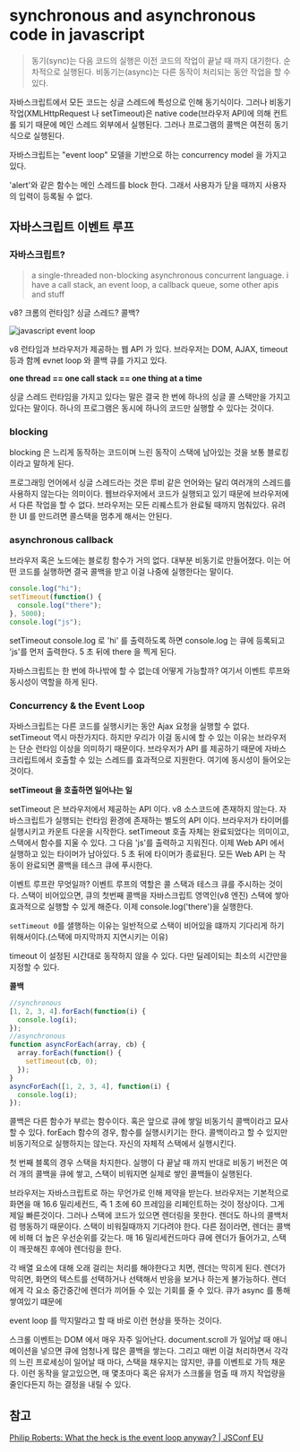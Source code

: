 # synchronous and asynchronous code in javascript

> 동기(sync)는 다음 코드의 실행은 이전 코드의 작업이 끝날 때 까지 대기한다. 순차적으로 실행된다. 비동기는(async)는 다른 동작이 처리되는 동안 작업을 할 수 있다.

자바스크립트에서 모든 코드는 싱글 스레드에 특성으로 인해 동기식이다. 그러나 비동기 작업(XMLHttpRequest 나 setTimeout)은 native code(브라우저 API)에 의해 컨트롤 되기 때문에 메인 스레드 외부에서 실행된다. 그러나 프로그램의 콜백은 여전히 동기식으로 실행된다.

자바스크립트는 "event loop" 모델을 기반으로 하는 concurrency model 을 가지고 있다.

'alert'와 같은 함수는 메인 스레드를 block 한다. 그래서 사용자가 닫을 때까지 사용자의 입력이 등록될 수 없다.

## 자바스크립트 이벤트 루프

### 자바스크립트?

> a single-threaded non-blocking asynchronous concurrent language. i have a call stack, an event loop, a callback queue, some other apis and stuff

v8? 크롬의 런타임? 싱글 스레드? 콜백?

![javascript event loop](https://cdn-images-1.medium.com/max/752/1*7GXoHZiIUhlKuKGT22gHmA.png)

v8 런타임과 브라우저가 제공하는 웹 API 가 있다. 브라우저는 DOM, AJAX, timeout 등과 함께 evnet loop 와 콜백 큐를 가지고 있다.

**one thread == one call stack == one thing at a time**

싱글 스레드 런타임을 가지고 있다는 말은 결국 한 번에 하나의 싱글 콜 스택만을 가지고 있다는 말이다. 하나의 프로그램은 동시에 하나의 코드만 실행할 수 있다는 것이다.

### blocking

blocking 은 느리게 동작하는 코드이며 느린 동작이 스택에 남아있는 것을 보통 블로킹이라고 말하게 된다.

프로그래밍 언어에서 싱글 스레드라는 것은 루비 같은 언어와는 달리 여러개의 스레드를 사용하지 않는다는 의미이다. 웹브라우저에서 코드가 실행되고 있기 때문에 브라우저에서 다른 작업을 할 수 없다. 브라우저는 모든 리퀘스트가 완료될 때까지 멈춰있다. 유려한 UI 를 만드려면 콜스택을 멈추게 해서는 안된다.

### asynchronous callback

브라우저 혹은 노드에는 블로킹 함수가 거의 없다. 대부분 비동기로 만들어졌다. 이는 어떤 코드를 실행하면 결국 콜백을 받고 이걸 나중에 실행한다는 말이다.

```js
console.log("hi");
setTimeout(function() {
  console.log("there");
}, 5000);
console.log("js");
```

setTimeout console.log 로 'hi' 를 출력하도록 하면 console.log 는 큐에 등록되고 'js'를 먼저 출력한다. 5 초 뒤에 there 을 찍게 된다.

자바스크립트는 한 번에 하나밖에 할 수 없는데 어떻게 가능할까? 여기서 이벤트 루프와 동시성이 역할을 하게 된다.

### Concurrency & the Event Loop

자바스크립트는 다른 코드를 실행시키는 동안 Ajax 요청을 실행할 수 없다. setTimeout 역시 마찬가지다.
하지만 우리가 이걸 동시에 할 수 있는 이유는 브라우저는 단순 런타임 이상을 의미하기 때문이다.
브라우저가 API 를 제공하기 때문에 자바스크리립트에서 호출할 수 있는 스레드를 효과적으로 지원한다. 여기에 동시성이 들어오는 것이다.

**setTimeout 을 호출하면 일어나는 일**

setTimeout 은 브라우저에서 제공하는 API 이다. v8 소스코드에 존재하지 않는다. 자바스크립트가 실행되는 런타임 환경에 존재하는 별도의 API 이다.
브라우저가 타이머를 실행시키고 카운트 다운을 시작한다. setTimeout 호출 자체는 완료되었다는 의미이고, 스택에서 함수를 지울 수 있다. 그 다음 'js'를 출력하고 지워진다. 이제 Web API 에서 실행하고 있는 타이머가 남아있다. 5 초 뒤에 타이머가 종료된다. 모든 Web API 는 작동이 완료되면 콜백을 테스크 큐에 푸시한다.

이벤트 루프란 무엇일까? 이벤트 루프의 역할은 콜 스택과 테스크 큐를 주시하는 것이다. 스택이 비어있으면, 큐의 첫번째 콜백을 자바스크립트 영역인(v8 엔진) 스택에 쌓아 효과적으로 실행할 수 있게 해준다. 이제 console.log('there')을 실행한다.

`setTimeout 0`를 샐행하는 이유는 일반적으로 스택이 비어있을 떄까지 기다리게 하기 위해서이다.(스택에 마지막까지 지연시키는 이유)

timeout 이 설정된 시간대로 동작하지 않을 수 있다. 다만 딜레이되는 최소의 시간만을 지정할 수 있다.

**콜백**

```js
//synchronous
[1, 2, 3, 4].forEach(function(i) {
  console.log(i);
});
//asynchronous
function asyncForEach(array, cb) {
  array.forEach(function() {
    setTimeout(cb, 0);
  });
}
asyncForEach([1, 2, 3, 4], function(i) {
  console.log(i);
});
```

콜백은 다른 함수가 부르는 함수이다. 혹은 앞으로 큐에 쌓일 비동기식 콜백이라고 묘사할 수 있다.
forEach 함수의 경우, 함수를 실행시키기는 한다. 콜백이라고 할 수 있지만 비동기적으로 실행하지는 않는다. 자신의 자체적 스택에서 실행시킨다.

첫 번째 블록의 경우 스택을 차지한다. 실행이 다 끝날 때 까지
반대로 비동기 버전은 여러 개의 콜백을 큐에 쌓고, 스택이 비워지면 실제로 쌓인 콜백들이 실행된다.

브라우저는 자바스크립트로 하는 무언가로 인해 제약을 받는다. 브라우저는 기본적으로 화면을 매 16.6 밀리세컨드, 즉 1 초에 60 프레임을 리페인트하는 것이 정상이다. 그게 제일 빠른것이다. 그러나 스택에 코드가 있으면 렌더링을 못한다. 렌더도 하나의 콜백처럼 행동하기 때문이다.
스택이 비워질때까지 기다려야 한다. 다른 점이라면, 렌더는 콜백에 비해 더 높은 우선순위를 갖는다. 매 16 밀리세컨드마다 큐에 렌더가 들어가고, 스택이 깨끗해진 후에야 렌더링을 한다.

각 배열 요소에 대해 오래 걸리는 처리를 해야한다고 치면, 렌더는 막히게 된다. 렌더가 막히면, 화면의 텍스트를 선택하거나 선택해서 반응을 보거나 하는게 불가능하다. 렌더에게 각 요소 중간중간에 렌더가 끼어들 수 있는 기회를 줄 수 있다. 큐가 async 를 통해 쌓여있기 떄문에

event loop 를 막지말라고 할 때 바로 이런 현상을 뜻하는 것이다.

스크롤 이벤트는 DOM 에서 매우 자주 일어난다. document.scroll 가 일어날 때 애니메이션을 넣으면 큐에 엄청나게 많은 콜백을 쌓는다. 그리고 매번 이걸 처리하면서 각각의 느린 프로세싱이 일어날 때 마다, 스택을 채우지는 않지만, 큐를 이벤트로 가득 채운다. 이런 동작을 알고있으면, 매 몇초마다 혹은 유저가 스크롤을 멈출 때 까지 작업량을 줄인다든지 하는 결정을 내릴 수 있다.

## 참고

[Philip Roberts: What the heck is the event loop anyway? | JSConf EU](https://2014.jsconf.eu/speakers/philip-roberts-what-the-heck-is-the-event-loop-anyway.html)
